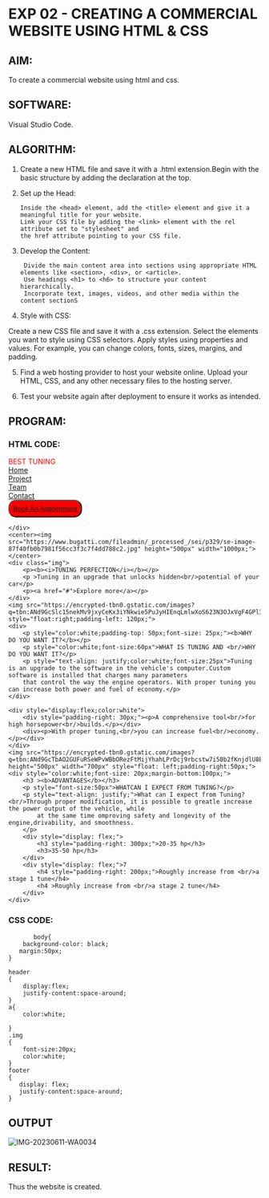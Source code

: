 # EXP 02 - CREATING A COMMERCIAL WEBSITE USING HTML & CSS
## AIM:
To create a commercial website using html and css.

## SOFTWARE:
Visual Studio Code.

## ALGORITHM:
1) Create a new HTML file and save it with a .html extension.Begin with the basic structure by adding the <!DOCTYPE html> declaration at the top.
2) Set up the Head:

       Inside the <head> element, add the <title> element and give it a meaningful title for your website.
       Link your CSS file by adding the <link> element with the rel attribute set to "stylesheet" and 
       the href attribute pointing to your CSS file.

3) Develop the Content:

        Divide the main content area into sections using appropriate HTML elements like <section>, <div>, or <article>.
        Use headings <h1> to <h6> to structure your content hierarchically.
        Incorporate text, images, videos, and other media within the content sectionS


4) Style with CSS:
 
  Create a new CSS file and save it with a .css extension.
  Select the elements you want to style using CSS selectors.
  Apply styles using properties and values. 
  For example, you can change colors, fonts, sizes, margins, and padding.

5) Find a web hosting provider to host your website online.
Upload your HTML, CSS, and any other necessary files to the hosting server.

6) Test your website again after deployment to ensure it works as intended.
  
## PROGRAM:
  
### HTML CODE:
<!DOCTYPE html>
<html lang="en">
<head>
    <meta charset="UTF-8">
    <meta http-equiv="X-UA-Compatible" content="IE=edge">
    <meta name="viewport" content="width=device-width, initial-scale=1.0">
    <title>webpage</title>
    <link rel="stylesheet" href="style.css"/>
</head>
<body>
    <div class="container">
        <div id="header">
            <div style="color:red">BEST TUNING</div>
            <div><a href="#">Home</a></div>
            <div><a href="#">Project</a></div>
            <div><a href="#">Team</a></div>
            <div><a href="#">Contact</a></div>
            <div><button style="background-color: red;padding:8px;border-radius: 15px;"><a href="#">Book An Appointment</a></button>
        </div>
        
        
    </div>
    <center><img src="https://www.bugatti.com/fileadmin/_processed_/sei/p329/se-image-87f40fb0b7981f56cc3f3c7f4dd788c2.jpg" height="500px" width="1000px;"></center>
    <div class="img">
        <p><b><i>TUNING PERFECTION</i></b></p>
        <p >Tuning in an upgrade that unlocks hidden<br/>potential of your car</p>
        <p><a href="#">Explore more</a></p>
    </div>
    <img src="https://encrypted-tbn0.gstatic.com/images?q=tbn:ANd9GcSlc15nekMv9jxyCeKx3iYNkwie5PuJyHIEnqLmlwXoS623N3OJxVgF4GPlIT0wjEapUCc&usqp=CAU" style="float:right;padding-left: 120px;">
    <div>
        <p style="color:white;padding-top: 50px;font-size: 25px;"><b>WHY DO YOU WANT IT?</b></p>
        <p style="color:white;font-size:60px">WHAT IS TUNING AND <br/>WHY DO YOU WANT IT?</p>
        <p style="text-align: justify;color:white;font-size:25px">Tuning is an upgrade to the software in the vehicle's computer.Custom software is installed that charges many parameters
        that control the way the engine operators. With proper tuning you can increase both power and fuel of economy.</p>
    </div>
    
    <div style="display:flex;color:white">
        <div style="padding-right: 30px;"><p>A comprehensive tool<br/>for high horsepower<br/>builds.</p></div>
        <div><p>With proper tuning,<br/>you can increase fuel<br/>economy.</p></div>
    </div>
    <img src="https://encrypted-tbn0.gstatic.com/images?q=tbn:ANd9GcTbAO2GUFuRSeWPvWBbORezFtMijYhahLPrDcj9rbcstw7i50b2fKnjdlU8EhGCvJO9ZvU&usqp=CAU" height="500px" width="700px" style="float: left;padding-right:50px;">
    <div style="color:white;font-size: 20px;margin-bottom:100px;">
        <h3 ><b>ADVANTAGES</b></h3>
        <p style="font-size:50px">WHATCAN I EXPECT FROM TUNING?</p>
        <p style="text-align: justify;">What can I expect from Tuning?<br/>Through proper modification, it is possible to greatle increase the power output of the vehicle, while 
            at the same time omproving safety and longevity of the engine,drivability, and smoothness.
        </p>
        <div style="display: flex;">
            <h3 style="padding-right: 300px;">20-35 hp</h3>
            <h3>35-50 hp</h3>
        </div>
        <div style="display: flex;">7
            <h4 style="padding-right: 200px;">Roughly increase from <br/>a stage 1 tune</h4>
            <h4 >Roughly increase from <br/>a stage 2 tune</h4>
        </div>
    </div>
    
</body>
</html>


    

### CSS CODE:
```     
       body{
    background-color: black;
   margin:50px;
}

header
{
    display:flex;
    justify-content:space-around;
}
a{
    color:white;
    
}
.img
{
    font-size:20px;
    color:white;
}
footer
{
   display: flex;
   justify-content:space-around;
}

```
## OUTPUT

  ![IMG-20230611-WA0034](https://github.com/Shinysudhakar/Exp-2-commercial-website/assets/127575325/8f28dd05-9d17-4f75-abe1-bc6665795788)


## RESULT:
      
Thus the website is created.
